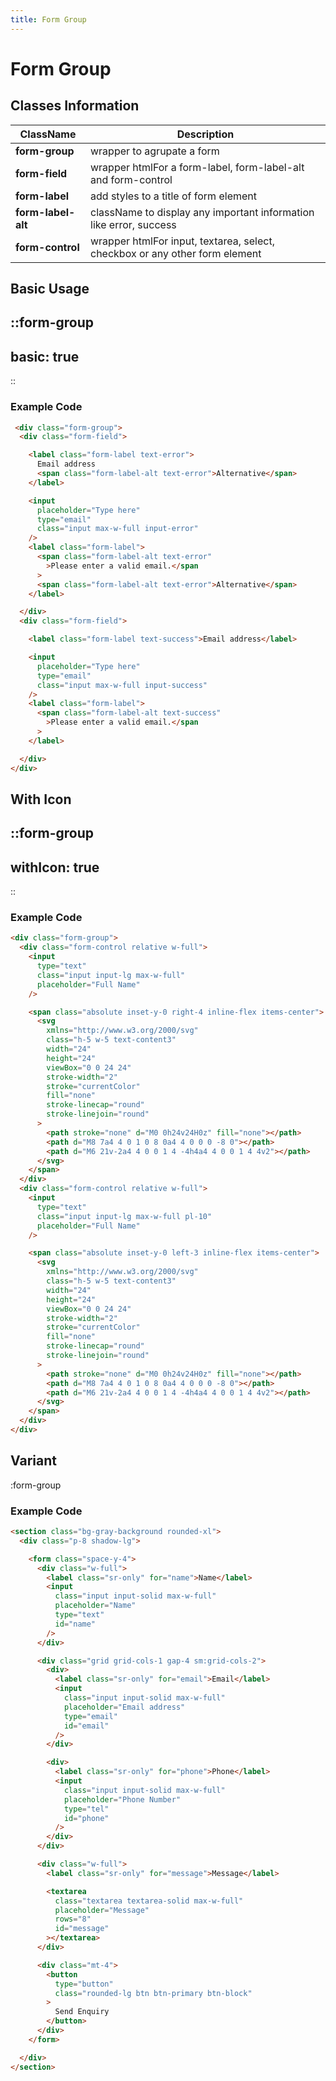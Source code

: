 ```yaml
---
title: Form Group
---
```


# Form Group

## Classes Information

| ClassName          | Description                                                                 |
| ------------------ | --------------------------------------------------------------------------- |
| **form-group**     | wrapper to agrupate a form                                                  |
| **form-field**     | wrapper htmlFor a form-label, form-label-alt and form-control               |
| **form-label**     | add styles to a title of form element                                       |
| **form-label-alt** | className to display any important information like error, success          |
| **form-control**   | wrapper htmlFor input, textarea, select, checkbox or any other form element |

## Basic Usage

::form-group
---
basic: true
---
::

### Example Code

```html [html]
 <div class="form-group">
  <div class="form-field">

    <label class="form-label text-error">
      Email address
      <span class="form-label-alt text-error">Alternative</span>
    </label>

    <input
      placeholder="Type here"
      type="email"
      class="input max-w-full input-error"
    />
    <label class="form-label">
      <span class="form-label-alt text-error"
        >Please enter a valid email.</span
      >
      <span class="form-label-alt text-error">Alternative</span>
    </label>

  </div>
  <div class="form-field">

    <label class="form-label text-success">Email address</label>

    <input
      placeholder="Type here"
      type="email"
      class="input max-w-full input-success"
    />
    <label class="form-label">
      <span class="form-label-alt text-success"
        >Please enter a valid email.</span
      >
    </label>

  </div>
</div>

```

## With Icon

::form-group
---
withIcon: true
---
::

### Example Code

```html [html]
<div class="form-group">
  <div class="form-control relative w-full">
    <input
      type="text"
      class="input input-lg max-w-full"
      placeholder="Full Name"
    />

    <span class="absolute inset-y-0 right-4 inline-flex items-center">
      <svg
        xmlns="http://www.w3.org/2000/svg"
        class="h-5 w-5 text-content3"
        width="24"
        height="24"
        viewBox="0 0 24 24"
        stroke-width="2"
        stroke="currentColor"
        fill="none"
        stroke-linecap="round"
        stroke-linejoin="round"
      >
        <path stroke="none" d="M0 0h24v24H0z" fill="none"></path>
        <path d="M8 7a4 4 0 1 0 8 0a4 4 0 0 0 -8 0"></path>
        <path d="M6 21v-2a4 4 0 0 1 4 -4h4a4 4 0 0 1 4 4v2"></path>
      </svg>
    </span>
  </div>
  <div class="form-control relative w-full">
    <input
      type="text"
      class="input input-lg max-w-full pl-10"
      placeholder="Full Name"
    />

    <span class="absolute inset-y-0 left-3 inline-flex items-center">
      <svg
        xmlns="http://www.w3.org/2000/svg"
        class="h-5 w-5 text-content3"
        width="24"
        height="24"
        viewBox="0 0 24 24"
        stroke-width="2"
        stroke="currentColor"
        fill="none"
        stroke-linecap="round"
        stroke-linejoin="round"
      >
        <path stroke="none" d="M0 0h24v24H0z" fill="none"></path>
        <path d="M8 7a4 4 0 1 0 8 0a4 4 0 0 0 -8 0"></path>
        <path d="M6 21v-2a4 4 0 0 1 4 -4h4a4 4 0 0 1 4 4v2"></path>
      </svg>
    </span>
  </div>
</div>
```

## Variant

:form-group

### Example Code

```html [html]
<section class="bg-gray-background rounded-xl">
  <div class="p-8 shadow-lg">

    <form class="space-y-4">
      <div class="w-full">
        <label class="sr-only" for="name">Name</label>
        <input
          class="input input-solid max-w-full"
          placeholder="Name"
          type="text"
          id="name"
        />
      </div>

      <div class="grid grid-cols-1 gap-4 sm:grid-cols-2">
        <div>
          <label class="sr-only" for="email">Email</label>
          <input
            class="input input-solid max-w-full"
            placeholder="Email address"
            type="email"
            id="email"
          />
        </div>

        <div>
          <label class="sr-only" for="phone">Phone</label>
          <input
            class="input input-solid max-w-full"
            placeholder="Phone Number"
            type="tel"
            id="phone"
          />
        </div>
      </div>

      <div class="w-full">
        <label class="sr-only" for="message">Message</label>

        <textarea
          class="textarea textarea-solid max-w-full"
          placeholder="Message"
          rows="8"
          id="message"
        ></textarea>
      </div>

      <div class="mt-4">
        <button
          type="button"
          class="rounded-lg btn btn-primary btn-block"
        >
          Send Enquiry
        </button>
      </div>
    </form>

  </div>
</section>
```
